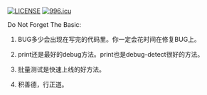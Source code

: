 [![LICENSE](https://img.shields.io/badge/license-Anti%20996-blue.svg)](https://github.com/996icu/996.ICU/blob/master/LICENSE)
[![996.icu](https://img.shields.io/badge/link-996.icu-red.svg)](https://996.icu)

Do Not Forget The Basic:

1) BUG多少会出现在写完的代码里。你一定会花时间在修复BUG上。

2) print还是最好的debug方法。print也是debug-detect很好的方法。

3) 批量测试是快速上线的好方法。

4) 积善德，行正道。

<meta name="google-site-verification" content="8NeXeopl0Y7RpgHgRilAMtTLuzHTNav3LpL8MA7lj1A" />

